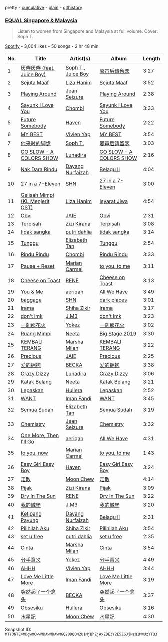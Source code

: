 pretty - [cumulative](/playlists/cumulative/37i9dQZF1DXdx7sCF75xKy.md) - [plain](/playlists/plain/37i9dQZF1DXdx7sCF75xKy) - [githistory](https://github.githistory.xyz/mackorone/spotify-playlist-archive/blob/main/playlists/plain/37i9dQZF1DXdx7sCF75xKy)

### [EQUAL Singapore & Malaysia](https://open.spotify.com/playlist/37i9dQZF1DXdx7sCF75xKy)

> Listen to women from Singapore and Malaysia at full volume\. Cover: Soph T.

[Spotify](https://open.spotify.com/user/spotify) - 3,004 likes - 50 songs - 2 hr 48 min

| No. | Title | Artist(s) | Album | Length |
|---|---|---|---|---|
| 1 | [厌倦厌倦 \(feat\. Juice Boy\)](https://open.spotify.com/track/6kqcUXQsV4NeNX1l0MQtVE) | [Soph T.](https://open.spotify.com/artist/2lP0iXobpSDobEhi2eI4eP), [Juice Boy](https://open.spotify.com/artist/2PRHe0bqimdQP9pSORGE6H) | [嘟声后请留恋](https://open.spotify.com/album/4UeNX6glWOvhV0kLV4HCN2) | 3:27 |
| 2 | [Sejuta Maaf](https://open.spotify.com/track/2dNl9852kqrSurEtz1WsyQ) | [Liza Hanim](https://open.spotify.com/artist/0TQk8sb9bPIMKGbvbkB51O) | [Sejuta Maaf](https://open.spotify.com/album/4Ku3zmF2wR54POfcnj36ty) | 3:52 |
| 3 | [Playing Around](https://open.spotify.com/track/1u4dJb0Xnl6B2txgNk5P2c) | [Jean Seizure](https://open.spotify.com/artist/2XI2CpdL1MtHXIt0rxa7mS) | [Playing Around](https://open.spotify.com/album/7zLdtN7TW0SGaasMU6cZFT) | 2:38 |
| 4 | [Sayunk I Love You](https://open.spotify.com/track/5Fb2E9eZ6I3S8h4Vh4NvSO) | [Chombi](https://open.spotify.com/artist/3R2BImdmQcwDaRX3E8lDsN) | [Sayunk I Love You](https://open.spotify.com/album/16h6YbiB8SbLwbs24nAMh1) | 3:33 |
| 5 | [Future Somebody](https://open.spotify.com/track/4lW3yXHQfYvnq1njjxU07M) | [Haven](https://open.spotify.com/artist/237vmjKXOc0nwXk4vpl89F) | [Future Somebody](https://open.spotify.com/album/6oNuFaEPjjlNH9XeT1Aiab) | 2:22 |
| 6 | [MY BEST](https://open.spotify.com/track/2sYjGMRMMg4o0p0IYLCafl) | [Vivien Yap](https://open.spotify.com/artist/71gWfXRZ2vs5cQ7Bfh9M53) | [MY BEST](https://open.spotify.com/album/4J5aiB9seZIjro3cG6xE4Q) | 3:54 |
| 7 | [他来时的脚步](https://open.spotify.com/track/5D0dp4kKzO4nb3xXqTYCTk) | [Soph T.](https://open.spotify.com/artist/2lP0iXobpSDobEhi2eI4eP) | [嘟声后请留恋](https://open.spotify.com/album/4UeNX6glWOvhV0kLV4HCN2) | 3:03 |
| 8 | [GO SLOW \- A COLORS SHOW](https://open.spotify.com/track/5VnZTry3HpruQpTKhhuvvI) | [Lunadira](https://open.spotify.com/artist/6i6xQR652uL4FpGmUqZHOC) | [GO SLOW \- A COLORS SHOW](https://open.spotify.com/album/71hE7PNuaYZ8iue9QdYXh8) | 2:16 |
| 9 | [Nak Dara Rindu](https://open.spotify.com/track/6W5zgdGi4NFnbyslbrmy6L) | [Dayang Nurfaizah](https://open.spotify.com/artist/1E5aZPein8p4Jf9zkPpBsV) | [Belagu II](https://open.spotify.com/album/56IDVtAk3NJ4FM8ScK1kEk) | 4:04 |
| 10 | [27 in a 7\-Eleven](https://open.spotify.com/track/7M2WiIMPWioFgdsDUNLPvU) | [SHN](https://open.spotify.com/artist/5EovY4LBurcmsfIdpNEtfq) | [27 in a 7\-Eleven](https://open.spotify.com/album/2HepEpC2LK5JZ3duY3sxqO) | 3:00 |
| 11 | [Gelisah Mimpi \(KL Menjerit OST\)](https://open.spotify.com/track/0gLr1Qi0hs2GCTE7esHBnJ) | [Liza Hanim](https://open.spotify.com/artist/0TQk8sb9bPIMKGbvbkB51O) | [Isyarat Jiwa](https://open.spotify.com/album/0W7xs8v9PDEcP7ZvMMsl3J) | 4:54 |
| 12 | [Obvi](https://open.spotify.com/track/2qKm38yVYENyqytMGLNt2Y) | [JAIE](https://open.spotify.com/artist/74Zk4BaTpscIf6k04UoCds) | [Obvi](https://open.spotify.com/album/1up43JxXIQ3MbRYWfJ6piU) | 2:31 |
| 13 | [Terpisah](https://open.spotify.com/track/39xRvdI1VM3ZKhxt0t5C17) | [Zizi Kirana](https://open.spotify.com/artist/3HgrsNDURBPYS1KlN7LgnE) | [Terpisah](https://open.spotify.com/album/4NPmR8lmiwhUPqazhRZ3kS) | 3:08 |
| 14 | [tidak sangka](https://open.spotify.com/track/6m9JUiyVHWIA8RXQfLpACX) | [putri dahlia](https://open.spotify.com/artist/54nGORfHS6Uldjlr4QeN7g) | [tidak sangka](https://open.spotify.com/album/7G6YidcyG8g5t2Mxoyejpp) | 3:14 |
| 15 | [Tunggu](https://open.spotify.com/track/7KHeoaLSpzMC0nHm1NFoI5) | [Elizabeth Tan](https://open.spotify.com/artist/17bFKNQu8Ov9bwgUzMygRH) | [Tunggu](https://open.spotify.com/album/67L1sbtLvcyQ1zhqfDF3OC) | 2:54 |
| 16 | [Rindu Rindu](https://open.spotify.com/track/6XkyQsapXPyQrNinH4UUgG) | [Chombi](https://open.spotify.com/artist/3R2BImdmQcwDaRX3E8lDsN) | [Rindu Rindu](https://open.spotify.com/album/1rwY2ely7VFdYm4nUDcNGU) | 3:33 |
| 17 | [Pause + Reset](https://open.spotify.com/track/0mw3KxfThvfj5ouPtEJumv) | [Marian Carmel](https://open.spotify.com/artist/5Iyx1kSKoYvJz0gCrsFLW6) | [to you, to me](https://open.spotify.com/album/5vtHCIkKF4SmJDnWcTqzn7) | 3:11 |
| 18 | [Cheese on Toast](https://open.spotify.com/track/4rtrqwN7NT2RaKkqiGXVaV) | [RENE](https://open.spotify.com/artist/7oUwiz9DwD9EpLfuhd9xAg) | [Cheese on Toast](https://open.spotify.com/album/4CAa56Oqz3uY68r8IFyVfc) | 3:13 |
| 19 | [You & Me](https://open.spotify.com/track/2GmnSyMeKinU5hdOiDy7dv) | [aeriqah](https://open.spotify.com/artist/730kGJlZWMRyL6yHXyC3vb) | [All We Have](https://open.spotify.com/album/1McozNMsx8TAM0HAHZYxlj) | 3:49 |
| 20 | [baggage](https://open.spotify.com/track/7KrEAwnaoNAi148hm1kVtG) | [SHN](https://open.spotify.com/artist/5EovY4LBurcmsfIdpNEtfq) | [dark places](https://open.spotify.com/album/54OZigkOypoAyPcvwBtrd2) | 3:01 |
| 21 | [Irama](https://open.spotify.com/track/5YxZ62YzIE3h31g7MDUATb) | [Shiha Zikir](https://open.spotify.com/artist/1S2qOJwpoeUkoJuToOZXU5) | [Irama](https://open.spotify.com/album/43Bn9dR02QXM0bSXGRh0Pe) | 3:17 |
| 22 | [don't lmk](https://open.spotify.com/track/1ApQEG6RxJq3IHI504AEdd) | [J.M3](https://open.spotify.com/artist/1iuvFwzMREPmNlzoX1h8gx) | [don't lmk](https://open.spotify.com/album/78xiJxWg0YcNHNDqRYEaKD) | 3:23 |
| 23 | [一刹那花火](https://open.spotify.com/track/4wlVJSRfM8aJXbgLEJPPiW) | [Yokez](https://open.spotify.com/artist/5wtspqsX3OxPu1JTRQTqus) | [一刹那花火](https://open.spotify.com/album/7hslljYtbnZlTheevJpUgf) | 3:02 |
| 24 | [Ruang Mimpi](https://open.spotify.com/track/3OtgvwRXJVZopEaxyIDK4P) | [Neeta](https://open.spotify.com/artist/4FQwf6xj7M4sJrsZwKy1Y5) | [Big Stage 2019](https://open.spotify.com/album/0OG3dnjZr7lxJoqzsiZxG6) | 3:30 |
| 25 | [KEMBALI TERANG](https://open.spotify.com/track/4NzB31TlldP5VSb9En1L6Q) | [Marsha Milan](https://open.spotify.com/artist/318pGzlr5IiN6UAAL8KHTD) | [KEMBALI TERANG](https://open.spotify.com/album/4BGue0B72lKl9nvFPxZDzW) | 3:22 |
| 26 | [Precious](https://open.spotify.com/track/7iE2pKXgHO93pvzCs1RkdH) | [JAIE](https://open.spotify.com/artist/74Zk4BaTpscIf6k04UoCds) | [Precious](https://open.spotify.com/album/5zCGVSNOIhoCt0fjvX8R1K) | 2:25 |
| 27 | [爱的拥抱](https://open.spotify.com/track/0SHdwd2FVwDAg9cHNcgbVq) | [BECKA](https://open.spotify.com/artist/0zH5akhP1A41eUk6VCQUNz) | [爱的拥抱](https://open.spotify.com/album/3RJd9veInpPlgqLdQKBiMe) | 3:38 |
| 28 | [Crazy Dizzy](https://open.spotify.com/track/6fJc134pVUWG883kFcYwVg) | [Lunadira](https://open.spotify.com/artist/6i6xQR652uL4FpGmUqZHOC) | [Crazy Dizzy](https://open.spotify.com/album/1ArzNnMr9c9I8knWh2pP59) | 3:06 |
| 29 | [Katak Belang](https://open.spotify.com/track/28uSXow2303cQXyjcDEcNn) | [Neeta](https://open.spotify.com/artist/4oCjaJOG9XG6RYV66uQXxh) | [Katak Belang](https://open.spotify.com/album/0OkFzJ1yvTn7UHfb5M6nLO) | 3:21 |
| 30 | [Lepaskan](https://open.spotify.com/track/7CKHJN6qCRHiKRJlIED2ZB) | [Hullera](https://open.spotify.com/artist/2nQo9sYqeVB9Z6PzpclAUH) | [Lepaskan](https://open.spotify.com/album/4DoE3kGF5cOf99G0nT4rhI) | 2:52 |
| 31 | [WANT](https://open.spotify.com/track/7hqlbKbYWLnoIEg9GxyfWu) | [Iman Fandi](https://open.spotify.com/artist/2yv1QEWNbHyf6ErJzCNmlg) | [WANT](https://open.spotify.com/album/0moqUbZQR7GxfDNZTQ8gIA) | 3:45 |
| 32 | [Semua Sudah](https://open.spotify.com/track/5U8ov9W5n7Xkq4v4EhTSmF) | [Elizabeth Tan](https://open.spotify.com/artist/17bFKNQu8Ov9bwgUzMygRH) | [Semua Sudah](https://open.spotify.com/album/1IT4TfVXXnMRA3pUEnqsI6) | 3:19 |
| 33 | [Chemistry](https://open.spotify.com/track/4exaC757D7BBmexDDC3day) | [Jean Seizure](https://open.spotify.com/artist/2XI2CpdL1MtHXIt0rxa7mS) | [Chemistry](https://open.spotify.com/album/2JaUPjJ0TmNRQQA0zt1ivT) | 3:32 |
| 34 | [One More, Then I'll Go](https://open.spotify.com/track/2ARGpIXuGrFH4GeFwet3eI) | [aeriqah](https://open.spotify.com/artist/730kGJlZWMRyL6yHXyC3vb) | [All We Have](https://open.spotify.com/album/1McozNMsx8TAM0HAHZYxlj) | 4:31 |
| 35 | [to you, now](https://open.spotify.com/track/4CWyeIX411aJdNpVB3rXvA) | [Marian Carmel](https://open.spotify.com/artist/5Iyx1kSKoYvJz0gCrsFLW6) | [to you, to me](https://open.spotify.com/album/5vtHCIkKF4SmJDnWcTqzn7) | 1:43 |
| 36 | [Easy Girl Easy Boy](https://open.spotify.com/track/16J7AI5bo2CO088Qr8Dw9A) | [Haven](https://open.spotify.com/artist/237vmjKXOc0nwXk4vpl89F) | [Easy Girl Easy Boy](https://open.spotify.com/album/763KgVE9H9LEnNIo2BPIwa) | 3:24 |
| 37 | [走散](https://open.spotify.com/track/6VX8cXIdV7nAxdjND4QeT4) | [Moon Chew](https://open.spotify.com/artist/6aNXXIGCTxVP98Mp1lafGq) | [走散](https://open.spotify.com/album/4iAnHibgTBajYffc7DSTjT) | 4:14 |
| 38 | [Pijak](https://open.spotify.com/track/0AWTae2iHMtB9W2mcIIh7l) | [Zizi Kirana](https://open.spotify.com/artist/3HgrsNDURBPYS1KlN7LgnE) | [Pijak](https://open.spotify.com/album/7rBEohzHVNLBsuBrzuLh9l) | 3:09 |
| 39 | [Dry In The Sun](https://open.spotify.com/track/3Yt6XuC4pSwwdfBXFHuVO9) | [RENE](https://open.spotify.com/artist/7oUwiz9DwD9EpLfuhd9xAg) | [Dry In The Sun](https://open.spotify.com/album/72gYLxxEBOJTItU5dm4Bqk) | 3:22 |
| 40 | [我的城堡](https://open.spotify.com/track/5dYNl6a3U5x6N8beswH0Md) | [J.M3](https://open.spotify.com/artist/1iuvFwzMREPmNlzoX1h8gx) | [我的城堡](https://open.spotify.com/album/73Vupnm187tTrROhONaSGu) | 3:20 |
| 41 | [Ketipang Payung](https://open.spotify.com/track/54LGyjyePwbWTkEemHWlJP) | [Dayang Nurfaizah](https://open.spotify.com/artist/1E5aZPein8p4Jf9zkPpBsV) | [Belagu II](https://open.spotify.com/album/56IDVtAk3NJ4FM8ScK1kEk) | 2:31 |
| 42 | [Pilihilah Aku](https://open.spotify.com/track/6LEsL9RNze2jiBABQnaseB) | [Shiha Zikir](https://open.spotify.com/artist/1S2qOJwpoeUkoJuToOZXU5) | [Pilihilah Aku](https://open.spotify.com/album/0MiW94MQMjcLzlFaXDyDzZ) | 3:54 |
| 43 | [set u free](https://open.spotify.com/track/57irsENomPFXRoL7aBmRIZ) | [putri dahlia](https://open.spotify.com/artist/54nGORfHS6Uldjlr4QeN7g) | [set u free](https://open.spotify.com/album/28n8iQ1LN5jDQacK2NRds3) | 2:35 |
| 44 | [Cinta](https://open.spotify.com/track/0jkJChuTxiVr05C2oUAlht) | [Marsha Milan](https://open.spotify.com/artist/318pGzlr5IiN6UAAL8KHTD) | [Cinta](https://open.spotify.com/album/1gAC5jqOsnhlGjfucDDkWo) | 3:54 |
| 45 | [分手意义](https://open.spotify.com/track/2mVdHxT8A06CrPWyDoCcDp) | [Yokez](https://open.spotify.com/artist/5wtspqsX3OxPu1JTRQTqus) | [分手意义](https://open.spotify.com/album/78K4VMUYf7u0tKvqg6N2bz) | 4:49 |
| 46 | [AHHH](https://open.spotify.com/track/6FuKGUQdfjtLOX3PTLtiFM) | [Vivien Yap](https://open.spotify.com/artist/71gWfXRZ2vs5cQ7Bfh9M53) | [AHHH](https://open.spotify.com/album/3IcK2G3DQi8K1eOctzBbl5) | 3:44 |
| 47 | [Love Me Little More](https://open.spotify.com/track/6j2nyMkP5ACxj7JiXx40RE) | [Iman Fandi](https://open.spotify.com/artist/2yv1QEWNbHyf6ErJzCNmlg) | [Love Me Little More](https://open.spotify.com/album/35dpZS4M2NcrxZXTrOTIQR) | 3:19 |
| 48 | [突然起了一个念头](https://open.spotify.com/track/6bSabw5H2dnbx8IjYfplOj) | [BECKA](https://open.spotify.com/artist/0zH5akhP1A41eUk6VCQUNz) | [突然起了一个念头](https://open.spotify.com/album/12oRbnnG2KrpKXlKvazvit) | 3:37 |
| 49 | [Obsesiku](https://open.spotify.com/track/0BgiFXOj32ZEGcweeYmLrR) | [Hullera](https://open.spotify.com/artist/2nQo9sYqeVB9Z6PzpclAUH) | [Obsesiku](https://open.spotify.com/album/2quCLWVSnzIECwh1zWorQk) | 3:16 |
| 50 | [水星記](https://open.spotify.com/track/1ZLZ7azsl5orPPjjNHDDuC) | [Moon Chew](https://open.spotify.com/artist/6aNXXIGCTxVP98Mp1lafGq) | [水星記](https://open.spotify.com/album/0Lb4h7zgiQW5k03Mk6t7RC) | 4:30 |

Snapshot ID: `MTY3NTE4MDgwMCwwMDAwMDAwMGQ2ODQ0M2U1MjBhZjAxZDE3Y2E5ZGJjNzQ1MWUzYTQ3`
